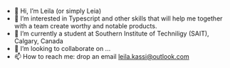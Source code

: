 - 👋 Hi, I’m Leila (or simply Leia)
- 👀 I’m interested in Typescript and other skills that will help me together with a team create worthy and notable products.
- 🌱 I’m currently a student at Southern Institute of Techniligy (SAIT), Calgary, Canada
- 💞️ I’m looking to collaborate on ...
- 📫 How to reach me: drop an email leila.kassi@outlook.com

<!---
Night-Cheza/Night-Cheza is a ✨ special ✨ repository because its `README.md` (this file) appears on your GitHub profile.
You can click the Preview link to take a look at your changes.
--->
